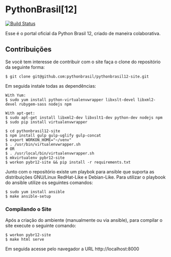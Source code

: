 # PythonBrasil[12]

[![Build Status](https://travis-ci.org/pythonbrasil/pythonbrasil12-site.svg?branch=master)](https://travis-ci.org/pythonbrasil/pythonbrasil12-site)

Esse é o portal oficial da Python Brasil 12, criado de maneira colaborativa.


## Contribuições

Se você tem interesse de contribuir com o site faça o clone do repositório da seguinte forma:

```
$ git clone git@github.com:pythonbrasil/pythonbrasil12-site.git
```

Em seguida instale todas as dependências:

```
With Yum:
$ sudo yum install python-virtualenvwrapper libxslt-devel libxml2-devel rubygem-sass nodejs npm

With apt-get:
$ sudo apt-get install libxml2-dev libxslt1-dev python-dev nodejs npm
$ sudo pip install virtualenvwrapper

$ cd pythonbrasil12-site
$ npm install gulp gulp-uglify gulp-concat
$ export WORKON_HOME="~/venv"
$ . /usr/bin/virtualenvwrapper.sh
# OR
$ . /usr/local/bin/virtualenvwrapper.sh
$ mkvirtualenv pybr12-site
$ workon pybr12-site && pip install -r requirements.txt
```

Junto com o repositório existe um playbok para ansible que suporta as distribuições GNU/Linux RedHat-Like e Debian-Like. Para utilizar o playbook do ansible utilize os seguintes comandos:

```
$ sudo yum install ansible
$ make ansible-setup
```

### Compilando o Site

Após a criação do ambiente (manualmente ou via ansible), para compilar o site execute o seguinte comando:
```
$ workon pybr12-site
$ make html serve
```

Em seguida acesse pelo navegador a URL http://localhost:8000
